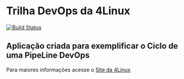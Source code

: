 # Trilha DevOps da 4Linux

<!-- Altere a Flag abaixo com sua URL do Travis -->
[![Build Status](https://travis-ci.com/lucianobritodev/DevOpsLab-HelloWorld.svg?branch=master)](https://travis-ci.com/lucianobritodev/DevOpsLab-HelloWorld)

## Aplicação criada para exemplificar o Ciclo de uma PipeLine DevOps


Para maiores informações acesse o [Site da 4Linux](https://www.4linux.com.br/cursos/devops)
